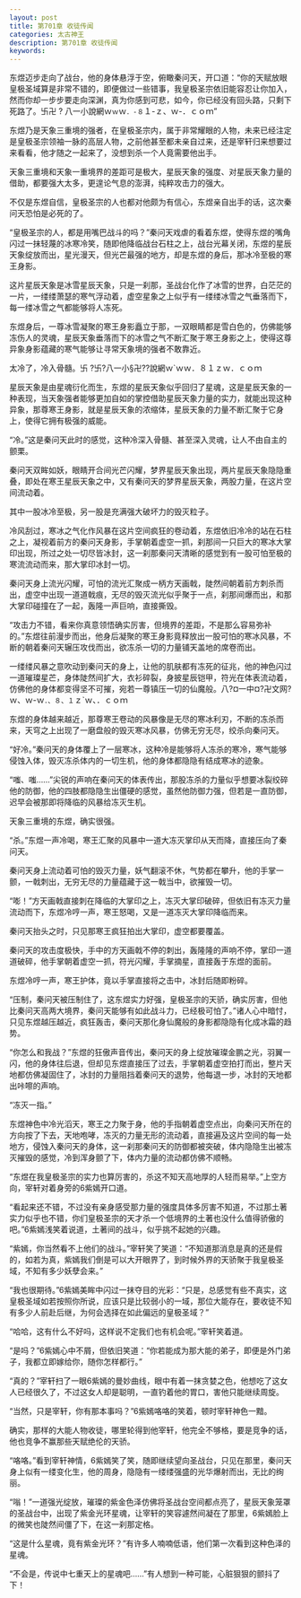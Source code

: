 ```yaml
---
layout: post
title: 第701章 收徒传闻
categories: 太古神王
description: 第701章 收徒传闻
keywords:
---
```


东煜迈步走向了战台，他的身体悬浮于空，俯瞰秦问天，开口道：“你的天赋放眼皇极圣域算是非常不错的，即便做过一些错事，我皇极圣宗依旧能容忍让你加入，然而你却一步步要走向深渊，真为你感到可悲，如今，你已经没有回头路，只剩下死路了。卐卍 ? 八一小說網ｗ`ｗ`ｗ`．-８`１-ｚ、ｗ-．ｃｏｍ”

东煜乃是天象三重境的强者，在皇极圣宗内，属于非常耀眼的人物，未来已经注定是皇极圣宗领袖一脉的高层人物，之前他甚至都未亲自过来，还是宰轩归来想要过来看看，他才随之一起来了，没想到杀一个人竟需要他出手。

天象三重境和天象一重境界的差距可是极大，星辰天象的强度、对星辰天象力量的借助，都要强大太多，更遑论气息的澎湃，纯粹攻击力的强大。

不仅是东煜自信，皇极圣宗的人也都对他颇为有信心，东煜亲自出手的话，这次秦问天恐怕是必死的了。

“皇极圣宗的人，都是用嘴巴战斗的吗？”秦问天戏虐的看着东煜，使得东煜的嘴角闪过一抹轻蔑的冰寒冷笑，随即他降临战台石柱之上，战台光幕关闭，东煜的星辰天象绽放而出，星光漫天，但光芒最强的地方，却是东煜的身后，那冰冷至极的寒王身影。

这片星辰天象是冰雪星辰天象，只是一刹那，圣战台化作了冰雪的世界，白茫茫的一片，一缕缕萧瑟的寒气浮动着，虚空星象之上似乎有一缕缕冰雪之气垂落而下，每一缕冰雪之气都能够将人冻死。

东煜身后，一尊冰雪凝聚的寒王身影矗立于那，一双眼睛都是雪白色的，仿佛能够冻伤人的灵魂，星辰天象垂落而下的冰雪之气不断汇聚于寒王身影之上，使得这尊异象身影蕴藏的寒气能够让寻常天象境的强者不敢靠近。

太冷了，冷入骨髓。卐 ?卐?八一小§卍??說網ｗ`ｗｗ．８１ｚｗ．ｃｏｍ

星辰天象是由星魂衍化而生，东煜的星辰天象似乎回归了星魂，这是星辰天象的一种表现，当天象强者能够更加自如的掌控借助星辰天象力量的实力，就能出现这种异象，那尊寒王身影，就是星辰天象的浓缩体，星辰天象的力量不断汇聚于它身上，使得它拥有极强的威能。

“冷。”这是秦问天此时的感觉，这种冷深入骨髓、甚至深入灵魂，让人不由自主的颤栗。

秦问天双眸如妖，眼睛开合间光芒闪耀，梦界星辰天象出现，两片星辰天象隐隐重叠，即处在寒王星辰天象之中，又有秦问天的梦界星辰天象，两股力量，在这片空间流动着。

其中一股冰冷至极，另一股是充满强大破坏力的毁灭粒子。

冷风刮过，寒冰之气化作风暴在这片空间疯狂的卷动着，东煜依旧冷冷的站在石柱之上，凝视着前方的秦问天身影，手掌朝着虚空一抓，刹那间一只巨大的寒冰大掌印出现，所过之处一切尽皆冰封，这一刹那秦问天清晰的感觉到有一股可怕至极的寒流流动而来，那大掌印冰封一切。

秦问天身上流光闪耀，可怕的流光汇聚成一柄方天画戟，陡然间朝着前方刺杀而出，虚空中出现一道道戟痕，无尽的毁灭流光似乎聚于一点，刹那间爆而出，和那大掌印碰撞在了一起，轰隆一声巨响，直接撕毁。

“攻击力不错，看来你真意领悟确实厉害，但境界的差距，不是那么容易弥补的。”东煜往前漫步而出，他身后凝聚的寒王身影竟释放出一股可怕的寒冰风暴，不断的朝着秦问天辗压攻伐而出，欲冻杀一切的力量铺天盖地的席卷而出。

一缕缕风暴之意吹动到秦问天的身上，让他的肌肤都有冻死的征兆，他的神色闪过一道璀璨星芒，身体陡然间扩大，衣衫碎裂，身披星辰铠甲，符光在体表流动着，仿佛他的身体都变得坚不可摧，宛若一尊镇压一切的仙魔般。八?¤一中¤?卍文网?  ｗ、ｗ-ｗ`．、８、１`ｚ`ｗ、．ｃｏｍ

东煜的身体越来越近，那尊寒王卷动的风暴像是无尽的寒冰利刃，不断的冻杀而来，天穹之上出现了一磨盘般的毁灭寒冰风暴，仿佛无穷无尽，绞杀向秦问天。

“好冷。”秦问天的身体覆上了一层寒冰，这种冷是能够将人冻杀的寒冷，寒气能够侵蚀入体，毁灭冻杀体内的一切生机，他的身体都隐隐有结成寒冰的迹象。

“嗤、嗤……”尖锐的声响在秦问天的体表传出，那股冻杀的力量似乎想要冰裂绞碎他的防御，他的四肢都隐隐生出僵硬的感觉，虽然他防御力强，但若是一直防御，迟早会被那即将降临的风暴给冻灭生机。

天象三重境的东煜，确实很强。

“杀。”东煜一声冷喝，寒王汇聚的风暴中一道大冻灭掌印从天而降，直接压向了秦问天。

秦问天身上流动着可怕的毁灭力量，妖气翻滚不休，气势都在攀升，他的手掌一颤，一戟刺出，无穷无尽的力量蕴藏于这一戟当中，欲摧毁一切。

“嘭！”方天画戟直接刺在降临的大掌印之上，冻灭大掌印破碎，但依旧有冻灭力量流动而下，东煜冷哼一声，寒王怒喝，又是一道冻灭大掌印降临而来。

秦问天抬头之时，只见那寒王疯狂拍出大掌印，虚空都要覆盖。

秦问天的攻击度极快，手中的方天画戟不停的刺出，轰隆隆的声响不停，掌印一道道破碎，他手掌朝着虚空一抓，符光闪耀，手掌摘星，直接轰于东煜的面前。

东煜冷哼一声，寒王护体，竟以手掌直接将之击中，冰封后随即粉碎。

“压制，秦问天被压制住了，这东煜实力好强，皇极圣宗的天骄，确实厉害，但他比秦问天高两大境界，秦问天能够有如此战斗力，已经极可怕了。”诸人心中暗忖，只见东煜越压越近，疯狂轰击，秦问天那化身仙魔般的身影都隐隐有化成冰霜的趋势。

“你怎么和我战？”东煜的狂傲声音传出，秦问天的身上绽放璀璨金鹏之光，羽翼一闪，他的身体往后退，但却见东煜直接压了过去，手掌朝着虚空拍打而出，整片天地都仿佛凝固住了，冰封的力量阻挡着秦问天的退势，他每退一步，冰封的天地都出咔嚓的声响。

“冻灭一指。”

东煜神色中冷光滔天，寒王之力聚于身，他的手指朝着虚空点出，向秦问天所在的方向按了下去，天地咆哮，冻灭的力量无形的流动着，直接遍及这片空间的每一处地方，侵蚀入秦问天的身体，这一刹那秦问天的防御都被突破，体内隐隐生出被冻灭摧毁的感觉，冷到浑身颤了下，体内力量的流动都仿佛不顺畅。

“东煜在我皇极圣宗的实力也算厉害的，杀这不知天高地厚的人轻而易举。”上空方向，宰轩对着身旁的6紫嫣开口道。

“看起来还不错，不过没有亲身感受那力量的强度具体多厉害不知道，不过那土著实力似乎也不错，你们皇极圣宗的天才杀一个低境界的土著也没什么值得骄傲的吧。”6紫嫣浅笑着说道，土著间的战斗，似乎挑不起她的兴趣。

“紫嫣，你当然看不上他们的战斗。”宰轩笑了笑道：“不知道那消息是真的还是假的，如若为真，紫嫣我们倒是可以大开眼界了，到时候外界的天骄聚于我皇极圣域，不知有多少妖孽会来。”

“我也很期待。”6紫嫣美眸中闪过一抹夺目的光彩：“只是，总感觉有些不真实，这皇极圣域如若按照你所说，应该只是比较弱小的一域，那位大能存在，要收徒不知有多少人前赴后继，为何会选择在如此偏远的皇极圣域？”

“哈哈，这有什么不好吗，这样说不定我们也有机会呢。”宰轩笑着道。

“是吗？”6紫嫣心中不屑，但依旧笑道：“你若能成为那大能的弟子，即便是外门弟子，我都立即嫁给你，随你怎样都行。”

“真的？”宰轩扫了一眼6紫嫣的曼妙曲线，眼中有着一抹贪婪之色，他想吃了这女人已经很久了，不过这女人却是聪明，一直钓着他的胃口，害他只能继续周旋。

“当然，只是宰轩，你有那本事吗？”6紫嫣咯咯的笑着，顿时宰轩神色一黯。

确实，那样的大能人物收徒，哪里轮得到他宰轩，他完全不够格，要是竞争的话，他也竞争不赢那些天赋绝伦的天骄。

“咯咯。”看到宰轩神情，6紫嫣笑了笑，随即继续望向圣战台，只见在那里，秦问天身上似有一缕变化生，他的周身，隐隐有一缕缕强盛的光华爆射而出，无比的绚丽。

“嗡！”一道强光绽放，璀璨的紫金色泽仿佛将圣战台空间都点亮了，星辰天象笼罩的圣战台中，出现了紫金光环星魂，让宰轩的笑容遽然间凝在了那里，6紫嫣脸上的微笑也陡然间僵了下，在这一刹那定格。

“这是什么星魂，竟有紫金光环？”有许多人喃喃低语，他们第一次看到这种色泽的星魂。

“不会是，传说中七重天上的星魂吧……”有人想到一种可能，心脏狠狠的颤抖了下！

